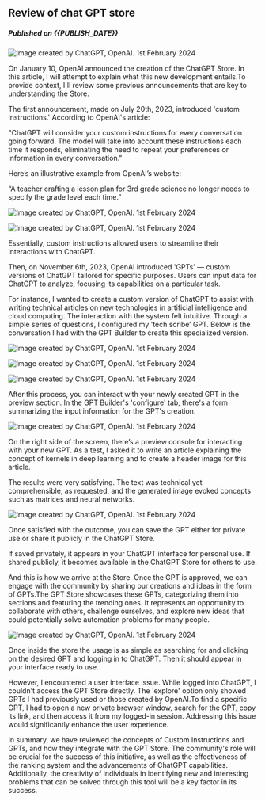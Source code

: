 ## Review of chat GPT store

##### Published on {{PUBLISH_DATE}}

<!-- TITLE_IMAGE -->

![Image created by ChatGPT, OpenAI. 1st February 2024 ](../../images/chat_gpt_store_title_img.png)


On January 10, OpenAI announced the creation of the ChatGPT Store. In this article, I will attempt to explain what this new development entails.To provide context, I'll review some previous announcements that are key to understanding the Store.

The first announcement, made on July 20th, 2023, introduced 'custom instructions.' According to OpenAI's article:

"ChatGPT will consider your custom instructions for every conversation going forward. The model will take into account these instructions each time it responds, eliminating the need to repeat your preferences or information in every conversation."

Here’s an illustrative example from OpenAI’s website:

“A teacher crafting a lesson plan for 3rd grade science no longer needs to specify the grade level each time.”

![Image created by ChatGPT, OpenAI. 1st February 2024](../../images/gpt_store_img1.png)

![Image created by ChatGPT, OpenAI. 1st February 2024](../../images/gpt_store_img2.png)

Essentially, custom instructions allowed users to streamline their interactions with ChatGPT.

Then, on November 6th, 2023, OpenAI introduced 'GPTs' — custom versions of ChatGPT tailored for specific purposes. Users can input data for ChatGPT to analyze, focusing its capabilities on a particular task.

For instance, I wanted to create a custom version of ChatGPT to assist with writing technical articles on new technologies in 
artificial intelligence and cloud computing. The interaction with the system felt intuitive. Through a simple series of questions, 
I configured my 'tech scribe’ GPT.  Below is the conversation I had with the GPT Builder to create this specialized version.

![Image created by ChatGPT, OpenAI. 1st February 2024](../../images/gpt_store_img3.png)

![Image created by ChatGPT, OpenAI. 1st February 2024](../../images/gpt_store_img4.png)

![Image created by ChatGPT, OpenAI. 1st February 2024](../../images/gpt_store_img5.png)

After this process, you can interact with your newly created GPT in the preview section. 
                In the GPT Builder's 'configure' tab, there's a form summarizing the input information for the GPT's creation.

![Image created by ChatGPT, OpenAI. 1st February 2024](../../images/gpt_store_img6.png)

On the right side of the screen, there’s a preview console for interacting with your new GPT. As a test, I asked it to write an article explaining the concept of kernels in deep learning and to create a header image for this article.

The results were very satisfying. The text was technical yet comprehensible, as requested, and the generated image evoked concepts such as matrices and neural networks.

![Image created by ChatGPT, OpenAI. 1st February 2024](../../images/gpt_store_img7.png)

Once satisfied with the outcome, you can save the GPT either for private use or share it publicly in the ChatGPT Store.

If saved privately, it appears in your ChatGPT interface for personal use. If shared publicly, it becomes available in the ChatGPT Store for others to use.

And this is how we arrive at the Store. Once the GPT is approved, we can engage with the community by sharing our creations and ideas in the form of GPTs.The GPT Store showcases these GPTs, categorizing them into sections and featuring the trending ones. It
 represents an opportunity to collaborate with others, challenge ourselves, and explore new ideas that could potentially solve automation problems for many people.

![Image created by ChatGPT, OpenAI. 1st February 2024](../../images/gpt_store_img8.png)

Once inside the store the usage is as simple as searching for and clicking on the desired GPT and logging in to ChatGPT. 
Then it should appear in your interface ready to use.


However, I encountered a user interface issue. While logged into ChatGPT, I couldn't access the GPT Store directly. The 'explore' option only showed GPTs I had previously used or those created by OpenAI.To find a specific GPT, I had to open a new private 
browser window, search for the GPT, copy its link, and then access it from my logged-in session. Addressing this issue would significantly enhance the user experience.

In summary, we have reviewed the concepts of Custom Instructions and GPTs, and how they integrate with the GPT Store. The community's role will be crucial for the success of this initiative, as well as the effectiveness of the ranking system and the advancements of ChatGPT capabilities. Additionally, the creativity of individuals in identifying new and interesting problems that can be solved through this tool will be a key factor in its success.